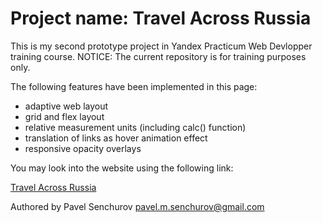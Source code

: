 # Project name: Travel Across Russia


This is my second prototype project in Yandex Practicum Web Devlopper training course. 
NOTICE: The current repository is for training purposes only. 

The following features have been implemented in this page:

* adaptive web layout
* grid and flex layout
* relative measurement units (including calc() function)
* translation of links as hover animation effect
* responsive opacity overlays

You may look into the website using the following link:

[Travel Across Russia](https://hotpincher.github.io/russian-travel/index.html)


Authored by Pavel Senchurov
pavel.m.senchurov@gmail.com